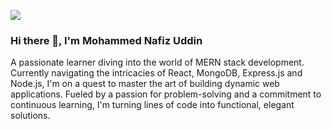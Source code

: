 ![](https://i.postimg.cc/mkm7jXwY/github-header-image.png)
### Hi there 👋, I'm Mohammed Nafiz Uddin

A passionate learner diving into the world of MERN stack development. Currently navigating the intricacies of React, MongoDB, Express.js and Node.js, I'm on a quest to master the art of building dynamic web applications. Fueled by a passion for problem-solving and a commitment to continuous learning, I'm turning lines of code into functional, elegant solutions.

